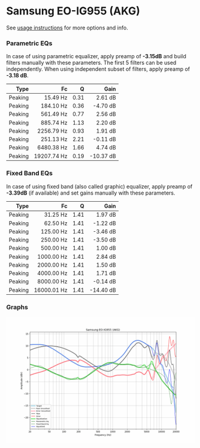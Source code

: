 # Samsung EO-IG955 (AKG)
See [usage instructions](https://github.com/jaakkopasanen/AutoEq#usage) for more options and info.

### Parametric EQs
In case of using parametric equalizer, apply preamp of **-3.15dB** and build filters manually
with these parameters. The first 5 filters can be used independently.
When using independent subset of filters, apply preamp of **-3.18 dB**.

| Type    | Fc          |    Q | Gain      |
|--------:|------------:|-----:|----------:|
| Peaking | 15.49 Hz    | 0.31 | 2.61 dB   |
| Peaking | 184.10 Hz   | 0.36 | -4.70 dB  |
| Peaking | 561.49 Hz   | 0.77 | 2.56 dB   |
| Peaking | 885.74 Hz   | 1.13 | 2.20 dB   |
| Peaking | 2256.79 Hz  | 0.93 | 1.91 dB   |
| Peaking | 251.13 Hz   | 2.21 | -0.11 dB  |
| Peaking | 6480.38 Hz  | 1.66 | 4.74 dB   |
| Peaking | 19207.74 Hz | 0.19 | -10.37 dB |

### Fixed Band EQs
In case of using fixed band (also called graphic) equalizer, apply preamp of **-3.39dB**
(if available) and set gains manually with these parameters.

| Type    | Fc          |    Q | Gain      |
|--------:|------------:|-----:|----------:|
| Peaking | 31.25 Hz    | 1.41 | 1.97 dB   |
| Peaking | 62.50 Hz    | 1.41 | -1.22 dB  |
| Peaking | 125.00 Hz   | 1.41 | -3.46 dB  |
| Peaking | 250.00 Hz   | 1.41 | -3.50 dB  |
| Peaking | 500.00 Hz   | 1.41 | 1.00 dB   |
| Peaking | 1000.00 Hz  | 1.41 | 2.84 dB   |
| Peaking | 2000.00 Hz  | 1.41 | 1.50 dB   |
| Peaking | 4000.00 Hz  | 1.41 | 1.71 dB   |
| Peaking | 8000.00 Hz  | 1.41 | -0.14 dB  |
| Peaking | 16000.01 Hz | 1.41 | -14.40 dB |

### Graphs
![](./Samsung%20EO-IG955%20(AKG).png)